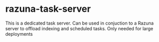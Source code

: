 # razuna-task-server
This is a dedicated task server. Can be used in conjuction to a Razuna server to offload indexing and scheduled tasks. Only needed for large deployments
